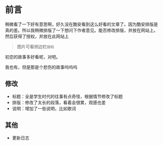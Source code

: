 # 前言

稍微看了一下好有意思啊，好久没在酷安看到这么好看的文章了。因为酷安排版是真的差。所以我稍微排版了一下想问下作者意见。能否修改排版，并放在网站上。然后获得了授权，并放在此网站上

>   图片可看侧边栏`授权`

初恋的故事多好看呢，对吧。

我也有，但是那是个悲伤的故事呜呜呜

## 修改

-   标题：全是学生时代的往事有点奇怪，根据情节修改了标题
-   排版：修改了太长的段落，看着会很累，观感也差
-   说明：增加了一些说明，比如歌词

## 其他

-   更新日志

